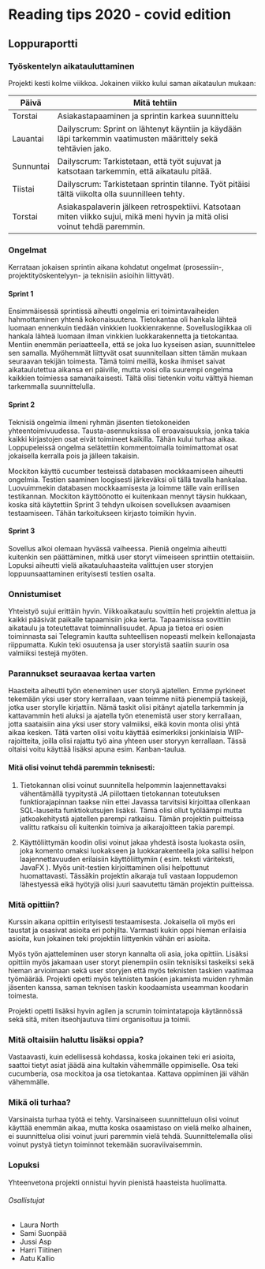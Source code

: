 # Reading tips 2020 - covid edition

## Loppuraportti

### Työskentelyn aikatauluttaminen

Projekti kesti kolme viikkoa. Jokainen viikko kului saman aikataulun mukaan:

Päivä | Mitä tehtiin
------- | -------------
Torstai | Asiakastapaaminen ja sprintin karkea suunnittelu
Lauantai | Dailyscrum: Sprint on lähtenyt käyntiin ja käydään läpi tarkemmin vaatimusten määrittely sekä tehtävien jako.
Sunnuntai | Dailyscrum: Tarkistetaan, että työt sujuvat ja katsotaan tarkemmin, että aikataulu pitää.
Tiistai | Dailyscrum: Tarkistetaan sprintin tilanne. Työt pitäisi tältä viikolta olla suunnilleen tehty.
Torstai | Asiakaspalaverin jälkeen retrospektiivi. Katsotaan miten viikko sujui, mikä meni hyvin ja mitä olisi voinut tehdä paremmin.


### Ongelmat

Kerrataan jokaisen sprintin aikana kohdatut ongelmat (prosessiin-, projektityöskentelyyn- ja teknisiin asioihin liittyvät).

#### Sprint 1

Ensimmäisessä sprintissä aiheutti ongelmia eri toimintavaiheiden hahmottaminen yhtenä kokonaisuutena. Tietokantaa oli hankala lähteä luomaan ennenkuin tiedään vinkkien luokkienrakenne. Sovelluslogiikkaa oli hankala lähteä luomaan ilman vinkkien luokkarakennetta ja tietokantaa. Mentiin enemmän periaatteella, että se joka luo kyseisen asian, suunnittelee sen samalla. Myöhemmät liittyvät osat suunnitellaan sitten tämän mukaan seuraavan tekijän toimesta. Tämä toimi meillä, koska ihmiset saivat aikataulutettua aikansa eri päiville, mutta voisi olla suurempi ongelma kaikkien toimiessa samanaikaisesti. Tältä olisi tietenkin voitu välttyä hieman tarkemmalla suunnittelulla. 

#### Sprint 2

Teknisiä ongelmia ilmeni ryhmän jäsenten tietokoneiden yhteentoimivuudessa. Tausta-asennuksissa oli eroavaisuuksia, jonka takia kaikki kirjastojen osat eivät toimineet kaikilla. Tähän kului turhaa aikaa. Loppupeleissä ongelma selätettiin kommentoimalla toimimattomat osat jokaisella kerralla pois ja jälleen takaisin.

Mockiton käyttö cucumber testeissä databasen mockkaamiseen aiheutti ongelmia. Testien saaminen loogisesti järkeväksi oli tällä tavalla hankalaa. Luovuimmekin databasen mockkaamisesta ja loimme tälle vain erillisen testikannan. Mockiton käyttöönotto ei kuitenkaan mennyt täysin hukkaan, koska sitä käytettiin Sprint 3 tehdyn ulkoisen sovelluksen avaamisen testaamiseen. Tähän tarkoitukseen kirjasto toimikin hyvin. 

#### Sprint 3

Sovellus alkoi olemaan hyvässä vaiheessa. Pieniä ongelmia aiheutti kuitenkin sen päättäminen, mitkä user storyt viimeiseen sprinttiin otettaisiin. Lopuksi aiheutti vielä aikatauluhaasteita valittujen user storyjen loppuunsaattaminen erityisesti testien osalta.

### Onnistumiset

Yhteistyö sujui erittäin hyvin. Viikkoaikataulu sovittiin heti projektin alettua ja kaikki pääsivät paikalle tapaamisiin joka kerta. Tapaamisissa sovittiin aikataulu ja toteutettavat toiminnallisuudet. Apua ja tietoa eri osien toiminnasta sai Telegramin kautta suhteellisen nopeasti melkein kellonajasta riippumatta. Kukin teki osuutensa ja user storyistä saatiin suurin osa valmiiksi testejä myöten.

### Parannukset seuraavaa kertaa varten

Haasteita aiheutti työn eteneminen user storyä ajatellen. Emme pyrkineet tekemään yksi user story kerrallaan, vaan teimme niitä pienempiä taskejä, jotka user storylle kirjattiin. Nämä taskit olisi pitänyt ajatella tarkemmin ja kattavammin heti aluksi ja ajatella työn etenemistä user story kerrallaan, jotta saataisiin aina yksi user story valmiiksi, eikä kovin monta olisi yhtä aikaa kesken. Tätä varten olisi voitu käyttää esimerkiksi jonkinlaisia WIP-rajoitteita, joilla olisi rajattu työ aina yhteen user storyyn kerrallaan. Tässä oltaisi voitu käyttää lisäksi apuna esim. Kanban-taulua.

#### Mitä olisi voinut tehdä paremmin teknisesti:  
  
1. Tietokannan olisi voinut suunnitella helpommin laajennettavaksi vähentämällä tyypitystä JA piilottaen tietokannan toteutuksen funktiorajapinnan taakse niin ettei Javassa tarvitsisi kirjoittaa ollenkaan SQL-lauseita funktiokutsujen lisäksi. Tämä olisi ollut työläämpi mutta jatkoakehitystä ajatellen parempi ratkaisu. Tämän projektin puitteissa valittu ratkaisu oli kuitenkin toimiva ja aikarajoitteen takia parempi.  

2. Käyttöliittymän koodin olisi voinut jakaa yhdestä isosta luokasta osiin, joka komento omaksi luokakseen ja luokkarakenteella joka sallisi helpon laajennettavuuden erilaisiin käyttöliittymiin ( esim. teksti väriteksti, JavaFX ). Myös unit-testien kirjoittaminen olisi helpottunut huomattavasti. Tässäkin projektin aikaraja tuli vastaan loppudemon lähestyessä eikä hyötyjä olisi juuri saavutettu tämän projektin puitteissa.  


### Mitä opittiin?

Kurssin aikana opittiin erityisesti testaamisesta. Jokaisella oli myös eri taustat ja osasivat asioita eri pohjilta. Varmasti kukin oppi hieman erilaisia asioita, kun jokainen teki projektiin liittyenkin vähän eri asioita.

Myös työn ajatteleminen user storyn kannalta oli asia, joka opittiin. Lisäksi opittiin myös jakamaan user storyt pienempiin osiin teknisiksi taskeiksi sekä hieman arvioimaan sekä user storyjen että myös teknisten taskien vaatimaa työmäärää. Projekti opetti myös teknisten taskien jakamista muiden ryhmän jäsenten kanssa, saman teknisen taskin koodaamista useamman koodarin toimesta.

Projekti opetti lisäksi hyvin agilen ja scrumin toimintatapoja käytännössä sekä sitä, miten itseohjautuva tiimi organisoituu ja toimii.

### Mitä oltaisiin haluttu lisäksi oppia?

Vastaavasti, kuin edellisessä kohdassa, koska jokainen teki eri asioita, saattoi tietyt asiat jäädä aina kultakin vähemmälle oppimiselle. Osa teki cucumberia, osa mockitoa ja osa tietokantaa. Kattava oppiminen jäi vähän vähemmälle.

### Mikä oli turhaa?

Varsinaista turhaa työtä ei tehty. Varsinaiseen suunnitteluun olisi voinut käyttää enemmän aikaa, mutta koska osaamistaso on vielä melko alhainen, ei suunnittelua olisi voinut juuri paremmin vielä tehdä. Suunnittelemalla olisi voinut pystyä tietyn toiminnot tekemään suoraviivaisemmin.

### Lopuksi

Yhteenvetona projekti onnistui hyvin pienistä haasteista huolimatta.

###### Osallistujat
* Laura North
* Sami Suonpää
* Jussi Asp
* Harri Tiitinen
* Aatu Kallio

